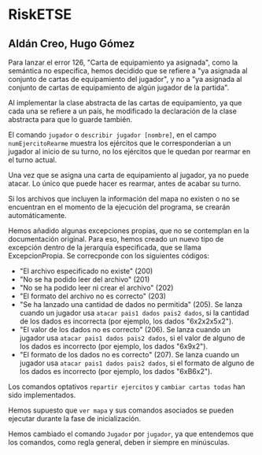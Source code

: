 # RiskETSE

## Aldán Creo, Hugo Gómez

Para lanzar el error 126, "Carta de equipamiento ya asignada", como la semántica no especifica, hemos decidido que se refiere a "ya asignada al conjunto de cartas de equipamiento del jugador", y no a "ya asignada al conjunto de cartas de equipamiento de algún jugador de la partida".

Al implementar la clase abstracta de las cartas de equipamiento, ya que cada una se refiere a un país, he modificado la declaración de la clase abstracta para que lo guarde también.

El comando `jugador` o `describir jugador [nombre]`, en el campo `numEjercitoRearme` muestra los ejércitos que le corresponderían a un jugador al inicio de su turno, no los ejércitos que le quedan por rearmar en el turno actual.

Una vez que se asigna una carta de equipamiento al jugador, ya no puede atacar. Lo único que puede hacer es rearmar, antes de acabar su turno.

Si los archivos que incluyen la información del mapa no existen o no se encuentran en el momento de la ejecución del programa, se crearán automáticamente.

Hemos añadido algunas excepciones propias, que no se contemplan en la documentación original. Para eso, hemos creado un nuevo tipo de excepción dentro de la jerarquía especificada, que se llama ExcepcionPropia. Se correcponde con los siguientes códigos:

- "El archivo especificado no existe" (200)
- "No se ha podido leer del archivo" (201)
- "No se ha podido leer ni crear el archivo" (202)
- "El formato del archivo no es correcto" (203)
- "Se ha lanzado una cantidad de dados no permitida" (205). Se lanza cuando un jugador usa `atacar pais1 dados pais2 dados`, si la cantidad de los dados es incorrecta (por ejemplo, los dados "6x2x2x5x2").
- "El valor de los dados no es correcto" (206). Se lanza cuando un jugador usa `atacar pais1 dados pais2 dados`, si el valor de alguno de los dados es incorrecto (por ejemplo, los dados "6x9x2").
- "El formato de los dados no es correcto" (207). Se lanza cuando un jugador usa `atacar pais1 dados pais2 dados`, si el formato de alguno de los dados es incorrecto (por ejemplo, los dados "6xB6x2").

Los comandos optativos `repartir ejercitos` y `cambiar cartas todas` han sido implementados.

Hemos supuesto que `ver mapa` y sus comandos asociados se pueden ejecutar durante la fase de inicialización.

Hemos cambiado el comando `Jugador` por `jugador`, ya que entendemos que los comandos, como regla general, deben ir siempre en minúsculas.
